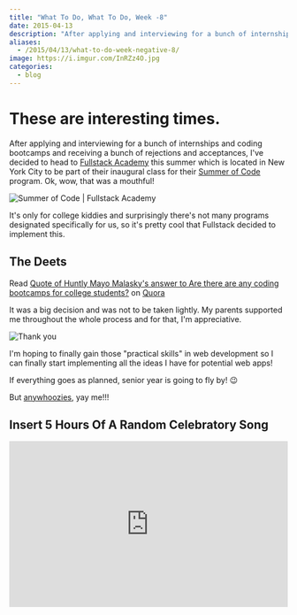 ```yaml
---
title: "What To Do, What To Do, Week -8"
date: 2015-04-13
description: "After applying and interviewing for a bunch of internships and coding bootcamps and receiving a bunch of rejections and acceptances, I've decided to head to Fullstack Academy this summer."
aliases:
  - /2015/04/13/what-to-do-week-negative-8/
image: https://i.imgur.com/InRZz4O.jpg
categories:
  - blog
---
```


# These are interesting times.

After applying and interviewing for a bunch of internships and coding bootcamps and receiving a bunch of rejections and acceptances, I've decided to head to [Fullstack Academy](https://fullstackacademy.com "Fullstack Academy") this summer which is located in New York City to be part of their inaugural class for their [Summer of Code](https://www.fullstackacademy.com/summer-of-code "Fullstack Academy | Summer of Code") program. Ok, wow, that was a mouthful!

![Summer of Code | Fullstack Academy](https://i.imgur.com/VteEhhF.png)

It's only for college kiddies and surprisingly there's not many programs designated specifically for us, so it's pretty cool that Fullstack decided to implement this.

## The Deets

Read [Quote of Huntly Mayo Malasky's answer to Are there are any coding bootcamps for college students?](https://www.quora.com/Are-there-are-any-coding-bootcamps-for-college-students/answer/Huntly-Mayo-Malasky/quote/3466710) on [Quora](https://www.quora.com)

It was a big decision and was not to be taken lightly. My parents supported me throughout the whole process and for that, I'm appreciative.

![Thank you](https://www.quickmeme.com/img/6d/6dc5a6608cbb656374d791b68a7709f62dbb3e0f3742cf074b295dc8d8edc471.jpg)

I'm hoping to finally gain those "practical skills" in web development so I can finally start implementing all the ideas I have for potential web apps!

If everything goes as planned, senior year is going to fly by! :wink:

But [anywhoozies](https://twitter.com/swooz1e "Swoozie"), yay me!!!

## Insert 5 Hours Of A Random Celebratory Song

<iframe width="100%" height="300" scrolling="no" frameborder="no" allow="autoplay" src="https://w.soundcloud.com/player/?url=https%3A//api.soundcloud.com/tracks/202700982&color=%23ff5500&auto_play=false&hide_related=false&show_comments=true&show_user=true&show_reposts=false&show_teaser=true&visual=true"></iframe>
